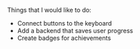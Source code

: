 Things that I would like to do:
- Connect buttons to the keyboard
- Add a backend that saves user progress
- Create badges for achievements
